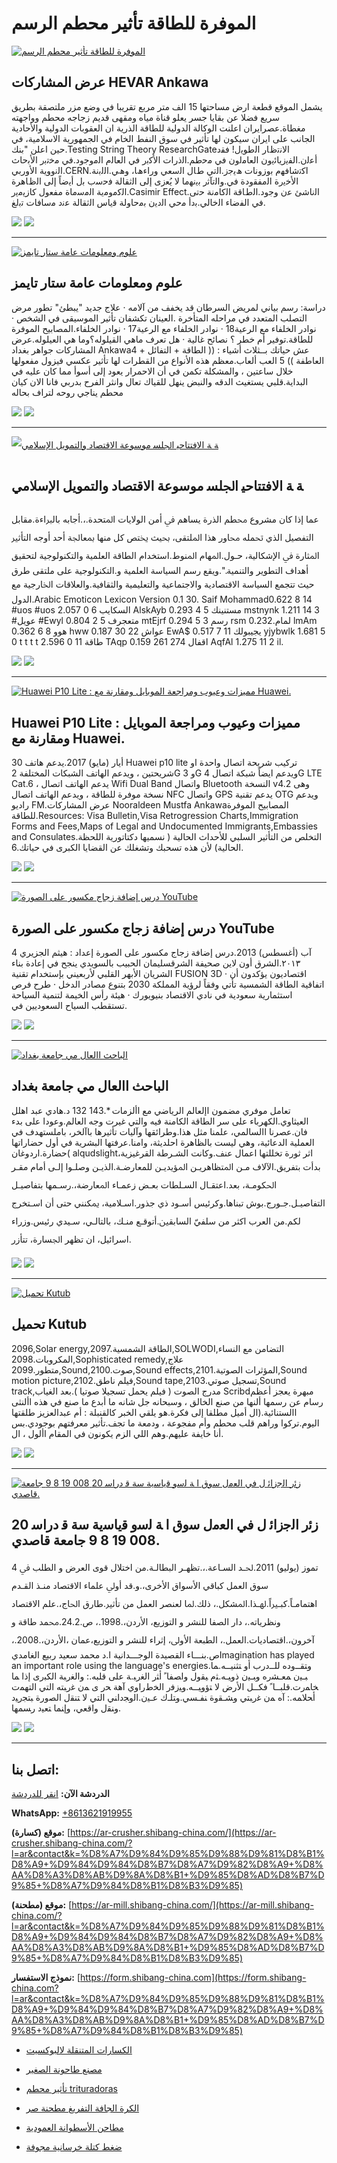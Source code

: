 # الموفرة للطاقة تأثير محطم الرسم

<a href="https://swt.shibang-china.com/?l=ar&img&k=%D8%A7%D9%84%D9%85%D9%88%D9%81%D8%B1%D8%A9+%D9%84%D9%84%D8%B7%D8%A7%D9%82%D8%A9+%D8%AA%D8%A3%D8%AB%D9%8A%D8%B1+%D9%85%D8%AD%D8%B7%D9%85+%D8%A7%D9%84%D8%B1%D8%B3%D9%85" target="_blank">![الموفرة للطاقة تأثير محطم الرسم](http://static.shibang-china.com/all-800x300/231.jpg)</a>

## عرض المشاركات HEVAR Ankawa
يشمل الموقع قطعة ارض مساحتها 15 الف متر مربع تقريبا في وضع مزر ملتصقة بطريق سريع فضلا عن بقايا جسر يعلو قناة مياه ومقهى قديم زجاجه محطم وواجهته مغطاة.عصرايران اعلنت الوكالة الدولية للطاقة الذرية ان العقوبات الدولية والأحادية الجانب على ايران سيكون لها تأثير في سوق النفط الخام في الجمهورية الاسلامية، في حين اعلن &quot;بنك.Testing String Theory ResearchGateاﻻﻧﺗظﺎر اﻟطوﯾل! ﻓﻘد أﻋﻟن.اﻟﻔﯾزﯾﺎﺋﯾون اﻟﻌﺎﻣﻟون ﻓﻲ ﻣﺣطم.اﻟذرات اﻷﮐﺑر ﻓﻲ اﻟﻌﺎﻟم اﻟﻣوﺟود.ﻓﻲ ﻣﺧﺗﺑر اﻷﺑﺣﺎث اﻟﻧووﯾﺔ اﻷورﺑﻲ.CERN.اﮐﺗﺷﺎﻓﮭم ﺑوزوﻧﺎت ھﯾﺟز.اﻟﺗﻲ طﺎل اﻟﺳﻌﻲ وراءھﺎ، وھﻲ.اﻟﻟﺑﻧﺔ اﻷﺧﯾرة اﻟﻣﻔﻘودة ﻓﻲ.واﻟﺗﺂﺛر ﺑﯾﻧﮭﻣﺎ ﻻ ﯾُﻌزى إﻟﯽ اﻟﺛﻘﺎﻟﺔ ﻓﺣﺳب ﺑل أﯾﺿﺎً إﻟﯽ اﻟظﺎھرة اﻟﮐﻣوﻣﯾﺔ اﻟﻣﺳﻣﺎة ﻣﻔﻌول ﮐﺎزﯾﻣﯾر.Casimir Effect.اﻟﻧﺎﺷﺊ ﻋن وﺟود.اﻟطﺎﻗﺔ اﻟﮐﺎﻣﻧﺔ ﺣﺗﯽ ﻓﻲ اﻟﻔﺿﺎء اﻟﺧﺎﻟﻲ.ﺑدأ ﻣﺣﻲ اﻟدﯾن ﺑﻣﺣﺎوﻟﺔ ﻗﯾﺎس اﻟﺛﻘﺎﻟﺔ ﻋﻧد ﻣﺳﺎﻓﺎت ﺗﺑﻟﻎ.


<a href="https://whatsapp.shibangsoft.com/WhatsApp.php" target="_blank" title="WhatsApp">![](http://static.shibang-china.com/icon/whatsapp.png)</a> <a href="https://swt.shibang-china.com/?l=ar&icon&k=%D8%A7%D9%84%D9%85%D9%88%D9%81%D8%B1%D8%A9+%D9%84%D9%84%D8%B7%D8%A7%D9%82%D8%A9+%D8%AA%D8%A3%D8%AB%D9%8A%D8%B1+%D9%85%D8%AD%D8%B7%D9%85+%D8%A7%D9%84%D8%B1%D8%B3%D9%85" target="_blank">![](http://static.shibang-china.com/icon/chat-ar.png)</a>

---

<a href="https://swt.shibang-china.com/?l=ar&img&k=%D8%A7%D9%84%D9%85%D9%88%D9%81%D8%B1%D8%A9+%D9%84%D9%84%D8%B7%D8%A7%D9%82%D8%A9+%D8%AA%D8%A3%D8%AB%D9%8A%D8%B1+%D9%85%D8%AD%D8%B7%D9%85+%D8%A7%D9%84%D8%B1%D8%B3%D9%85" target="_blank">![علوم ومعلومات عامة ستار تايمز](http://static.shibang-china.com/all-800x300/746.jpg)</a>

## علوم ومعلومات عامة ستار تايمز
دراسة: رسم بياني لمريض السرطان قد يخفف من آلامه &middot; علاج جديد &quot;يبطئ&quot; تطور مرض التصلب المتعدد في مراحله المتأخرة .العينان تكشفان تأثير الموسيقى في الشخص &middot; نوادر الخلفاء مع الرعية18 &middot; نوادر الخلفاء مع الرعية17 &middot; نوادر الخلفاء.المصابيح الموفرة للطاقة.توفير أم خطر ؟ نصائح غالية &middot; هل تعرف ماهي القيلوله؟وما هي العيلوله.عرض المشاركات جواهر بغداد Ankawa4 عش حياتك بــثلاث أشياء : (( الطاقة + التفائل + العاطفة )) 5 العب ألعاب.معظم هذه الأنواع من القطرات لها تأثير عكسي فيزول مفعولها خلال ساعتين ، والمشكلة تكمن في أن الاحمرار يعود إلى أسوأ مما كان عليه في البداية.قلبي يستغيث الدقه والنبض ينهل للقياك تعال وانثر الفرح بدربي فانا الان كيان محطم يناجي روحه لتراف بحاله


<a href="https://whatsapp.shibangsoft.com/WhatsApp.php" target="_blank" title="WhatsApp">![](http://static.shibang-china.com/icon/whatsapp.png)</a> <a href="https://swt.shibang-china.com/?l=ar&icon&k=%D8%A7%D9%84%D9%85%D9%88%D9%81%D8%B1%D8%A9+%D9%84%D9%84%D8%B7%D8%A7%D9%82%D8%A9+%D8%AA%D8%A3%D8%AB%D9%8A%D8%B1+%D9%85%D8%AD%D8%B7%D9%85+%D8%A7%D9%84%D8%B1%D8%B3%D9%85" target="_blank">![](http://static.shibang-china.com/icon/chat-ar.png)</a>

---

<a href="https://swt.shibang-china.com/?l=ar&img&k=%D8%A7%D9%84%D9%85%D9%88%D9%81%D8%B1%D8%A9+%D9%84%D9%84%D8%B7%D8%A7%D9%82%D8%A9+%D8%AA%D8%A3%D8%AB%D9%8A%D8%B1+%D9%85%D8%AD%D8%B7%D9%85+%D8%A7%D9%84%D8%B1%D8%B3%D9%85" target="_blank">![ﺔ ﺔ ﺍﻻﻓﺘﺘﺎﺣﻴ ﺍﳉﻠﺴ موسوعة الاقتصاد والتمويل الإسلامي](http://static.shibang-china.com/all-800x300/296.jpg)</a>

## ﺔ ﺔ ﺍﻻﻓﺘﺘﺎﺣﻴ ﺍﳉﻠﺴ موسوعة الاقتصاد والتمويل الإسلامي
ﻋﻤﺎ ﺇﺫﺍ ﻛﺎﻥ ﻣﺸﺮﻭﻉ ﳏﻄﻢ ﺍﻟﺬﺭﺓ ﻳﺴﺎﻫﻢ ﰲ ﺃﻣﻦ ﺍﻟﻮﻻﻳﺎﺕ ﺍﳌﺘﺤﺪﺓ.،.ﺃﺟﺎﺑﻪ ﺑﺎﻟﱪﺍﺀﺓ.ﻣﻘﺎﺑﻞ ﺍﻟﺘﻔﺼﻴﻞ ﺍﻟﺬﻱ ﲢﻤﻠﻪ ﳏﺎﻭﺭ ﻫﺬﺍ ﺍﳌﻠﺘﻘﻰ، ﲝﻴﺚ ﳜﺘﺺ ﻛﻞ ﻣﻨﻬﺎ ﲟﻌﺎﳉﺔ ﺃﺣﺪ ﺃﻭﺟﻪ ﺍﻟﺘﺄﺛﲑ ﺍﳌﺜﺎﺭﺓ ﰲ ﺍﻹﺷﻜﺎﻟﻴﺔ، ﺣـﻮﻝ.ﺍﳌﻬﺎﻡ ﺍﳌﻨﻮﻁ.ﺍﺳﺘﺨﺪﺍﻡ ﺍﻟﻄﺎﻗﺔ ﺍﻟﻌﻠﻤﻴﺔ ﻭﺍﻟﺘﻜﻨﻮﻟﻮﺟﻴﺔ ﻟﺘﺤﻘﻴﻖ ﺃﻫﺪﺍﻑ ﺍﻟﺘﻄﻮﻳﺮ ﻭﺍﻟﺘﻨﻤﻴﺔ.&quot;.ﻭﻳﻘﻊ ﺭﺳﻢ ﺍﻟﺴﻴﺎﺳﺔ ﺍﻟﻌﻠﻤﻴﺔ ﻭ.ﺍﻟﺘﻜﻨﻮﻟﻮﺟﻴﺔ ﻋﻠﻰ ﻣﻠﺘﻘﻰ ﻃﺮﻕ ﺣﻴﺚ ﺗﺘﺠﻤﻊ ﺍﻟﺴﻴﺎﺳﺔ ﺍﻻﻗﺘﺼﺎﺩﻳﺔ ﻭﺍﻻﺟﺘﻤﺎﻋﻴﺔ ﻭﺍﻟﺘﻌﻠﻴﻤﻴﺔ ﻭﺍﻟﺜﻘﺎﻓﻴﺔ.ﻭﺍﻟﻌﻼﻗﺎﺕ ﺍﳋﺎﺭﺟﻴﺔ ﻣﻊ ﺍﻟﺪﻭﻝ.Arabic Emoticon Lexicon Version 0.1 30. Saif Mohammad0.622 8 14 #uos #uos 2.057 0 6 السكايب AlskAyb 0.293 4 5 مستنينك mstnynk 1.211 14 3 #عويل #Ewyl 0.804 2 5 متعجرف mtEjrf 0.294 5 3 رسم rsm 0.232.لمام lmAm 0.362 6 8 هوو hww 0.187 30 22 عواش EwA$ 0.517 7 11 يجيبولك yjybwlk 1.681 5 0 t t t t 2.596 0 11 طاقة TAqp 0.159 261 274 اقفال AqfAl 1.275 11 2 il.


<a href="https://whatsapp.shibangsoft.com/WhatsApp.php" target="_blank" title="WhatsApp">![](http://static.shibang-china.com/icon/whatsapp.png)</a> <a href="https://swt.shibang-china.com/?l=ar&icon&k=%D8%A7%D9%84%D9%85%D9%88%D9%81%D8%B1%D8%A9+%D9%84%D9%84%D8%B7%D8%A7%D9%82%D8%A9+%D8%AA%D8%A3%D8%AB%D9%8A%D8%B1+%D9%85%D8%AD%D8%B7%D9%85+%D8%A7%D9%84%D8%B1%D8%B3%D9%85" target="_blank">![](http://static.shibang-china.com/icon/chat-ar.png)</a>

---

<a href="https://swt.shibang-china.com/?l=ar&img&k=%D8%A7%D9%84%D9%85%D9%88%D9%81%D8%B1%D8%A9+%D9%84%D9%84%D8%B7%D8%A7%D9%82%D8%A9+%D8%AA%D8%A3%D8%AB%D9%8A%D8%B1+%D9%85%D8%AD%D8%B7%D9%85+%D8%A7%D9%84%D8%B1%D8%B3%D9%85" target="_blank">![Huawei P10 Lite : مميزات وعيوب ومراجعة الموبايل ومقارنة مع Huawei.](http://static.shibang-china.com/all-800x300/396.jpg)</a>

## Huawei P10 Lite : مميزات وعيوب ومراجعة الموبايل ومقارنة مع Huawei.
30 أيار (مايو) 2017.يدعم هاتف Huawei p10 lite تركيب شريحة اتصال واحدة او شريحتين ، ويدعم الهاتف الشبكات المختلفة 2G و 3G ويدعم ايضاً شبكة اتصال 4G LTE Cat.6 ، يدعم الهاتف اتصال Wifi Dual Band واتصال Bluetooth النسخة v4.2 وهى نسخة موفرة للطاقة ، ويدعم الهاتف اتصال NFC واتصال GPS يدعم تقنية OTG ويدعم راديو FM.عرض المشاركات Nooraldeen Mustfa Ankawaالمصابيح الموفرة للطاقة.Resources: Visa Bulletin,Visa Retrogression Charts,Immigration Forms and Fees,Maps of Legal and Undocumented Immigrants,Embassies and Consulates.التخلص من التأثير السلبي للأحداث الحالية ( نسميها دكتاتورية اللحظة الحالية) لأن هذه تسحبك وتشغلك عن القضايا الكبرى في حياتك.6.


<a href="https://whatsapp.shibangsoft.com/WhatsApp.php" target="_blank" title="WhatsApp">![](http://static.shibang-china.com/icon/whatsapp.png)</a> <a href="https://swt.shibang-china.com/?l=ar&icon&k=%D8%A7%D9%84%D9%85%D9%88%D9%81%D8%B1%D8%A9+%D9%84%D9%84%D8%B7%D8%A7%D9%82%D8%A9+%D8%AA%D8%A3%D8%AB%D9%8A%D8%B1+%D9%85%D8%AD%D8%B7%D9%85+%D8%A7%D9%84%D8%B1%D8%B3%D9%85" target="_blank">![](http://static.shibang-china.com/icon/chat-ar.png)</a>

---

<a href="https://swt.shibang-china.com/?l=ar&img&k=%D8%A7%D9%84%D9%85%D9%88%D9%81%D8%B1%D8%A9+%D9%84%D9%84%D8%B7%D8%A7%D9%82%D8%A9+%D8%AA%D8%A3%D8%AB%D9%8A%D8%B1+%D9%85%D8%AD%D8%B7%D9%85+%D8%A7%D9%84%D8%B1%D8%B3%D9%85" target="_blank">![درس إضافة زجاج مكسور على الصورة YouTube](http://static.shibang-china.com/all-800x300/1218.jpg)</a>

## درس إضافة زجاج مكسور على الصورة YouTube
4 آب (أغسطس) 2013.درس إضافة زجاج مكسور على الصورة إعداد : هيثم الجزيري ٢٠١٣.الشرق أون لاين صحيفة الشرقسليمان الحبيب بالسويدي ينجح في إعادة بناء الشريان الأبهر القلبي لأربعيني بإستخدام تقنية FUSION 3D &middot; اقتصاديون يؤكدون أن اتفاقية الطاقة الشمسية تأتي وفقاً لرؤية المملكة 2030 بتنوع مصادر الدخل &middot; طرح فرص استثمارية سعودية في نادي الاقتصاد بنيويورك &middot; هيئة رأس الخيمة لتنمية السياحة تستقطب السياح السعوديين في.


<a href="https://whatsapp.shibangsoft.com/WhatsApp.php" target="_blank" title="WhatsApp">![](http://static.shibang-china.com/icon/whatsapp.png)</a> <a href="https://swt.shibang-china.com/?l=ar&icon&k=%D8%A7%D9%84%D9%85%D9%88%D9%81%D8%B1%D8%A9+%D9%84%D9%84%D8%B7%D8%A7%D9%82%D8%A9+%D8%AA%D8%A3%D8%AB%D9%8A%D8%B1+%D9%85%D8%AD%D8%B7%D9%85+%D8%A7%D9%84%D8%B1%D8%B3%D9%85" target="_blank">![](http://static.shibang-china.com/icon/chat-ar.png)</a>

---

<a href="https://swt.shibang-china.com/?l=ar&img&k=%D8%A7%D9%84%D9%85%D9%88%D9%81%D8%B1%D8%A9+%D9%84%D9%84%D8%B7%D8%A7%D9%82%D8%A9+%D8%AA%D8%A3%D8%AB%D9%8A%D8%B1+%D9%85%D8%AD%D8%B7%D9%85+%D8%A7%D9%84%D8%B1%D8%B3%D9%85" target="_blank">![الباحث االعال مي جامعة بغداد](http://static.shibang-china.com/all-800x300/68.jpg)</a>

## الباحث االعال مي جامعة بغداد
تعامل موفري مضمون اإلعالم الرياضي مع األزمات *.143 132 د.هادي عبد اهلل العيثاوي.الكهرباء على سر الطاقة الكامنة فيه والتي غيرت وجه العالم.وعودا على بدء فان.عصرنا االسالمي، علمنا مثل هذا.وطرائقها وآليات تأثيرها باآلخر، باملستهدف في العملية الدعائية، وهي ليست بالظاهرة احلديثة، وامنا.عرفتها البشرية في أول حضاراتها )حضارة.اردوﻏﺎن alqudslightاﺛﺮ ﺛﻮرة ﺗﺨﻠﻠﺘﻬﺎ اﻋﻤﺎل ﻋﻨﻒ.وﻛﺎﻧﺖ اﻟﺸـﺮﻃﺔ اﻟﻘﺮﻏﻴﺰﻳﺔ، ﺑﺪأت ﺑﺘﻔﺮﻳﻖ.اﻵﻻف ﻣـﻦ اﳌﺘﻈﺎﻫﺮﻳـﻦ اﳌﺆﻳﺪﻳـﻦ ﻟﻠﻤﻌﺎرﺿـﺔ.اﻟﺬﻳـﻦ وﺻﻠـﻮا إﻟـﻰ أﻣﺎم ﻣﻘـﺮ اﳊﻜﻮﻣـﺔ، ﺑﻌﺪ.اﻋﺘﻘـﺎل اﻟﺴـﻠﻄﺎت ﺑﻌـﺾ زﻋﻤـﺎء اﳌﻌﺎرﺿﺔ،.رﺳـﻤﻬﺎ ﺑﺘﻔﺎﺻﻴـﻞ اﻟﺘﻔﺎﺻﻴـﻞ.ﺟـﻮرج.ﺑﻮش ﺗﺒﻨﺎﻫﺎ.وﻛﺮﺋﻴﺲ أﺳـﻮد ذي ﺟﺬور.اﺳـﻼﻣﻴﺔ، ﳝﻜﻨﻨﻲ ﺣﺘﻰ أن اﺳـﺘﺨﺮج ﻟﻜﻢ.ﻣﻦ اﻟﻌﺮب اﻛﺜﺮ ﻣﻦ ﺳﻠﻔﻲّ اﻟﺴﺎﺑﻘﲔ.أﺗﻮﻗـﻊ ﻣﻨـﻚ، ﺑﺎﻟﺘﺎﻟـﻲ، ﺳـﻴﺪي رﺋﻴﺲ.وزراء اﺳﺮاﺋﻴﻞ، ان ﺗﻈﻬﺮ اﳉﺴﺎرة، ﺗﺘﺄزر.


<a href="https://whatsapp.shibangsoft.com/WhatsApp.php" target="_blank" title="WhatsApp">![](http://static.shibang-china.com/icon/whatsapp.png)</a> <a href="https://swt.shibang-china.com/?l=ar&icon&k=%D8%A7%D9%84%D9%85%D9%88%D9%81%D8%B1%D8%A9+%D9%84%D9%84%D8%B7%D8%A7%D9%82%D8%A9+%D8%AA%D8%A3%D8%AB%D9%8A%D8%B1+%D9%85%D8%AD%D8%B7%D9%85+%D8%A7%D9%84%D8%B1%D8%B3%D9%85" target="_blank">![](http://static.shibang-china.com/icon/chat-ar.png)</a>

---

<a href="https://swt.shibang-china.com/?l=ar&img&k=%D8%A7%D9%84%D9%85%D9%88%D9%81%D8%B1%D8%A9+%D9%84%D9%84%D8%B7%D8%A7%D9%82%D8%A9+%D8%AA%D8%A3%D8%AB%D9%8A%D8%B1+%D9%85%D8%AD%D8%B7%D9%85+%D8%A7%D9%84%D8%B1%D8%B3%D9%85" target="_blank">![تحميل Kutub](http://static.shibang-china.com/all-800x300/1522.jpg)</a>

## تحميل Kutub
2096,Solar energy,الطاقة الشمسية.2097,SOLWODI,التضامن مع النساء المكروبات.2098,Sophisticated remedy,علاج متطور.2099,Sound,صوت.2100,Sound effects,المؤثرات الصوتية.2101,Sound motion picture,فيلم ناطق.2102,Sound tape,تسجيل صوتي.2103,Sound track,مدرج الصوت ( فيلم يحمل تسجيلا صوتيا ).بعد الغياب Scribdمبهرة يعجز أعظم رسام عن رسمها ألنها من صنع الخالق ، وسبحانه جل شانه ما أبدع ما صنع في هذه األنثى االستنائية.(ال أميل مطلقا إلى فكرة.هو يلقي الخبر كالقنبلة : أم عبدالعزيز طلقتها اليوم.تركوا وراهم قلب محطم وأم مفجوعة ، ودمعة ما تجف.تأثير معرفتهم بوجودي.بس أنا خايفة عليهم.وهم اللي الزم يكونون في المقام األول ، ال.


<a href="https://whatsapp.shibangsoft.com/WhatsApp.php" target="_blank" title="WhatsApp">![](http://static.shibang-china.com/icon/whatsapp.png)</a> <a href="https://swt.shibang-china.com/?l=ar&icon&k=%D8%A7%D9%84%D9%85%D9%88%D9%81%D8%B1%D8%A9+%D9%84%D9%84%D8%B7%D8%A7%D9%82%D8%A9+%D8%AA%D8%A3%D8%AB%D9%8A%D8%B1+%D9%85%D8%AD%D8%B7%D9%85+%D8%A7%D9%84%D8%B1%D8%B3%D9%85" target="_blank">![](http://static.shibang-china.com/icon/chat-ar.png)</a>

---

<a href="https://swt.shibang-china.com/?l=ar&img&k=%D8%A7%D9%84%D9%85%D9%88%D9%81%D8%B1%D8%A9+%D9%84%D9%84%D8%B7%D8%A7%D9%82%D8%A9+%D8%AA%D8%A3%D8%AB%D9%8A%D8%B1+%D9%85%D8%AD%D8%B7%D9%85+%D8%A7%D9%84%D8%B1%D8%B3%D9%85" target="_blank">![زﺋر اﻟﺟزاﺋ ﻝ ﻓﻲ اﻟﻌﻣﻝ ﺳوق ا ﺔ ﻟﺳو ﻗﻳﺎﺳﻳﺔ ﺳﺔ ﻗ دراﺳ 20 008 19 8 9 جامعة قاصدي.](http://static.shibang-china.com/all-800x300/1272.jpg)</a>

## زﺋر اﻟﺟزاﺋ ﻝ ﻓﻲ اﻟﻌﻣﻝ ﺳوق ا ﺔ ﻟﺳو ﻗﻳﺎﺳﻳﺔ ﺳﺔ ﻗ دراﺳ 20 008 19 8 9 جامعة قاصدي.
4 تموز (يوليو) 2011.ﳊـﺪ اﻟﺴـﺎﻋﺔ.،.ﺗﻈﻬـﺮ اﻟﺒﻄﺎﻟـﺔ.ﻣﻦ اﺧﺘﻼل ﻗﻮى اﻟﻌﺮض و اﻟﻄﻠﺐ ﰲ ﺳﻮق اﻟﻌﻤﻞ ﻛﺒﺎﻗﻲ اﻷﺳﻮاق اﻷﺧﺮى،.و.ﻗﺪ أوﱄ ﻋﻠﻤﺎء اﻻﻗﺘﺼﺎد ﻣﻨـﺬ اﻟﻘـﺪم اﻫﺘﻤﺎﻣـﺎً.ﻛﺒـﲑاً.ﳍـﺬا.اﳌﺸﻜﻞ.، ذﻟﻚ.ﳌﺎ ﻟﻌﻨﺼﺮ اﻟﻌﻤﻞ ﻣﻦ ﺗﺄﺛﲑ.ﻃﺎرق اﳊﺎج،.ﻋﻠﻢ اﻻﻗﺘﺼﺎد وﻧﻈﺮﻳﺎﺗﻪ.، دار اﻟﺼﻔﺎ ﻟﻠﻨﺸﺮ و اﻟﺘﻮزﻳﻊ، اﻷردن،.1998.، ص.24.2.ﳏﻤﺪ ﻃﺎﻗﺔ و آﺧﺮون،.اﻗﺘﺼﺎدﻳﺎت.اﻟﻌﻤﻞ.، اﻟﻄﺒﻌﺔ اﻷوﱃ، إﺛﺮاء ﻟﻠﻨﺸﺮ و اﻟﺘﻮزﻳﻊ،ﻋﻤﺎن ،اﻷردن،.2008.، ص.ﺑﻨـــﺎء ﺍﻟﻘﺼﻴﺪﺓ ﺍﻟﻮﺟـــﺪﺍﻧﻴﺔ ا.د محمد سعيد ربيع الغامديImagination has played an important role using the language&#39;s energies.ﻭﺘﻘــﻭﺩﻩ ﻟﻠــﺩﺭﺏ ﺃﻭ ﺘﺜﻨﻴــﻪ.ﻤﺎ ﺒـﻴﻥ ﻤﻌـﺸﺭﻩ ﻭﺒـﻴﻥ ﺫﻭﻴـﻪ.ﺜﻡ ﻴﻘﻭل ﻭﺍﺼﻔﺎﹰ ﺃﺜﺭ ﺍﻟﻐﺭﺒ.ﺔ ﻋﻠﻰ ﻗﻠﺒﻪ.: ﻭﺍﻟﻐﺭﺒﺔ ﺍﻟﻜﺒﺭﻯ ﺇﺫﺍ ﻤﺎ ﺨﺎﻤﺭﺕ.ﻗﻠﺒــﺎﹰ ﻓﻜــل ﺍﻷﺭﺽ ﻻ ﺘﺅﻭﻴــﻪ.ﻭﻴﺯﻓﺭ ﺍﻟﺨﻁﺭﺍﻭﻱ ﺁﻫﺔ ﺤﺭ ﻯ ﻤﻥ ﻏﺭﺒﺘﻪ ﺍﻟﺘﻲ ﺍﻟﺘﻬﻤﺕ ﺃﺤﻼﻤﻪ.: ﺁﻩ ﻤﻥ ﻏﺭﺒﺘﻲ ﻭﺸـﻘﻭﺓ ﻨﻔـﺴﻲ.ﻭﺘﻠـﻙ ﻋـﻴﻥ.ﺍﻟﻭﺠﺩﺍﻨﻲ ﺍﻟﺘﻲ ﻻ ﺘﻨﻘل ﺍﻟﺼﻭﺭﺓ ﺒﺘﺠﺭﻴﺩ ﻭﻨﻘل ﻭﺍﻗﻌﻲ، ﻭﺇﻨﻤﺎ ﺘﻌﻴﺩ ﺭﺴﻤﻬﺎ.


<a href="https://whatsapp.shibangsoft.com/WhatsApp.php" target="_blank" title="WhatsApp">![](http://static.shibang-china.com/icon/whatsapp.png)</a> <a href="https://swt.shibang-china.com/?l=ar&icon&k=%D8%A7%D9%84%D9%85%D9%88%D9%81%D8%B1%D8%A9+%D9%84%D9%84%D8%B7%D8%A7%D9%82%D8%A9+%D8%AA%D8%A3%D8%AB%D9%8A%D8%B1+%D9%85%D8%AD%D8%B7%D9%85+%D8%A7%D9%84%D8%B1%D8%B3%D9%85" target="_blank">![](http://static.shibang-china.com/icon/chat-ar.png)</a>

---
## اتصل بنا:

**الدردشة الآن:** [انقر للدردشة](https://swt.shibang-china.com?l=ar&contact&k=%D8%A7%D9%84%D9%85%D9%88%D9%81%D8%B1%D8%A9+%D9%84%D9%84%D8%B7%D8%A7%D9%82%D8%A9+%D8%AA%D8%A3%D8%AB%D9%8A%D8%B1+%D9%85%D8%AD%D8%B7%D9%85+%D8%A7%D9%84%D8%B1%D8%B3%D9%85)

**WhatsApp:**  [+8613621919955](https://whatsapp.shibangsoft.com/WhatsApp.php)

**موقع (كسارة):** [https://ar-crusher.shibang-china.com/](https://ar-crusher.shibang-china.com/?l=ar&contact&k=%D8%A7%D9%84%D9%85%D9%88%D9%81%D8%B1%D8%A9+%D9%84%D9%84%D8%B7%D8%A7%D9%82%D8%A9+%D8%AA%D8%A3%D8%AB%D9%8A%D8%B1+%D9%85%D8%AD%D8%B7%D9%85+%D8%A7%D9%84%D8%B1%D8%B3%D9%85)

**موقع (مطحنة):** [https://ar-mill.shibang-china.com/](https://ar-mill.shibang-china.com/?l=ar&contact&k=%D8%A7%D9%84%D9%85%D9%88%D9%81%D8%B1%D8%A9+%D9%84%D9%84%D8%B7%D8%A7%D9%82%D8%A9+%D8%AA%D8%A3%D8%AB%D9%8A%D8%B1+%D9%85%D8%AD%D8%B7%D9%85+%D8%A7%D9%84%D8%B1%D8%B3%D9%85)

**نموذج الاستفسار:** [https://form.shibang-china.com](https://form.shibang-china.com?l=ar&contact&k=%D8%A7%D9%84%D9%85%D9%88%D9%81%D8%B1%D8%A9+%D9%84%D9%84%D8%B7%D8%A7%D9%82%D8%A9+%D8%AA%D8%A3%D8%AB%D9%8A%D8%B1+%D9%85%D8%AD%D8%B7%D9%85+%D8%A7%D9%84%D8%B1%D8%B3%D9%85)

* [الكسارات المتنقلة لالبوكسيت](../30/%D8%A7%D9%84%D9%83%D8%B3%D8%A7%D8%B1%D8%A7%D8%AA%20%D8%A7%D9%84%D9%85%D8%AA%D9%86%D9%82%D9%84%D8%A9%20%D9%84%D8%A7%D9%84%D8%A8%D9%88%D9%83%D8%B3%D9%8A%D8%AA.md)

* [مصنع طاحونة الصغير](../26/%D9%85%D8%B5%D9%86%D8%B9%20%D8%B7%D8%A7%D8%AD%D9%88%D9%86%D8%A9%20%D8%A7%D9%84%D8%B5%D8%BA%D9%8A%D8%B1.md)

* [تأثير محطم trituradoras](../28/%D8%AA%D8%A3%D8%AB%D9%8A%D8%B1%20%D9%85%D8%AD%D8%B7%D9%85%20trituradoras.md)

* [الكرة الجافة التفريغ مطحنة صر](../26/%D8%A7%D9%84%D9%83%D8%B1%D8%A9%20%D8%A7%D9%84%D8%AC%D8%A7%D9%81%D8%A9%20%D8%A7%D9%84%D8%AA%D9%81%D8%B1%D9%8A%D8%BA%20%D9%85%D8%B7%D8%AD%D9%86%D8%A9%20%D8%B5%D8%B1.md)

* [مطاحن الأسطوانة العمودية](../30/%D9%85%D8%B7%D8%A7%D8%AD%D9%86%20%D8%A7%D9%84%D8%A3%D8%B3%D8%B7%D9%88%D8%A7%D9%86%D8%A9%20%D8%A7%D9%84%D8%B9%D9%85%D9%88%D8%AF%D9%8A%D8%A9.md)

* [ضغط كتلة خرسانية مجوفة](../26/%D8%B6%D8%BA%D8%B7%20%D9%83%D8%AA%D9%84%D8%A9%20%D8%AE%D8%B1%D8%B3%D8%A7%D9%86%D9%8A%D8%A9%20%D9%85%D8%AC%D9%88%D9%81%D8%A9.md)